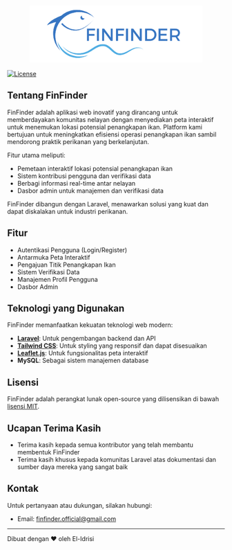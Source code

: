 <p align="center"><img src="/public/img/finfinder.png" width="400" alt="Logo FinFinder"></p>

<p align="center">


<a href="https://github.com/El-Idrisi/FinFInder/blob/main/LICENSE"><img src="https://img.shields.io/badge/License-MIT-green" alt="License"></a>
</p>

## Tentang FinFinder

FinFinder adalah aplikasi web inovatif yang dirancang untuk memberdayakan komunitas nelayan dengan menyediakan peta interaktif untuk menemukan lokasi potensial penangkapan ikan. Platform kami bertujuan untuk meningkatkan efisiensi operasi penangkapan ikan sambil mendorong praktik perikanan yang berkelanjutan.

Fitur utama meliputi:
- Pemetaan interaktif lokasi potensial penangkapan ikan
- Sistem kontribusi pengguna dan verifikasi data
- Berbagi informasi real-time antar nelayan
- Dasbor admin untuk manajemen dan verifikasi data

FinFinder dibangun dengan Laravel, menawarkan solusi yang kuat dan dapat diskalakan untuk industri perikanan.

## Fitur

- Autentikasi Pengguna (Login/Register)
- Antarmuka Peta Interaktif
- Pengajuan Titik Penangkapan Ikan
- Sistem Verifikasi Data
- Manajemen Profil Pengguna
- Dasbor Admin

## Teknologi yang Digunakan

FinFinder memanfaatkan kekuatan teknologi web modern:

- **[Laravel](https://laravel.com)**: Untuk pengembangan backend dan API
- **[Tailwind CSS](https://tailwindcss.com)**: Untuk styling yang responsif dan dapat disesuaikan
- **[Leaflet.js](https://leafletjs.com)**: Untuk fungsionalitas peta interaktif
- **MySQL**: Sebagai sistem manajemen database

## Lisensi

FinFinder adalah perangkat lunak open-source yang dilisensikan di bawah [lisensi MIT](https://opensource.org/licenses/MIT).

## Ucapan Terima Kasih

- Terima kasih kepada semua kontributor yang telah membantu membentuk FinFinder
- Terima kasih khusus kepada komunitas Laravel atas dokumentasi dan sumber daya mereka yang sangat baik

## Kontak

Untuk pertanyaan atau dukungan, silakan hubungi:
- Email: [finfinder.official@gmail.com](mailto:finfinder.official@gmail.com)

---

Dibuat dengan ❤️ oleh El-Idrisi
